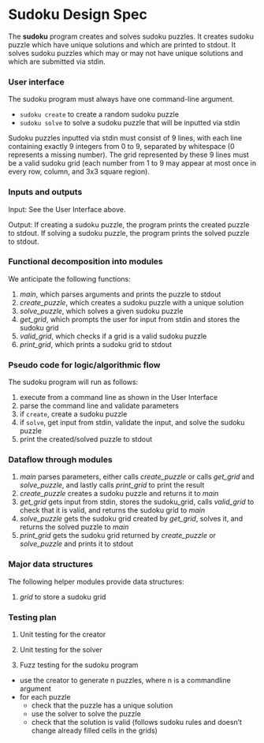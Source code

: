# Sudoku Design Spec

The **sudoku** program creates and solves sudoku puzzles. It creates sudoku puzzle which have unique solutions and which are printed to stdout. It solves sudoku puzzles which may or may not have unique solutions and which are submitted via stdin.

### User interface

The sudoku program must always have one command-line argument.
* `sudoku create` to create a random sudoku puzzle
* `sudoku solve` to solve a sudoku puzzle that will be inputted via stdin

Sudoku puzzles inputted via stdin must consist of 9 lines, with each line containing exactly 9 integers from 0 to 9, separated by whitespace (0 represents a missing number). The grid represented by these 9 lines must be a valid sudoku grid (each number from 1 to 9 may appear at most once in every row, column, and 3x3 square region).

### Inputs and outputs

Input: See the User Interface above.

Output: If creating a sudoku puzzle, the program prints the created puzzle to stdout. If solving a sudoku puzzle, the program prints the solved puzzle to stdout.

### Functional decomposition into modules

We anticipate the following functions:

 1. *main*, which parses arguments and prints the puzzle to stdout
 2. *create_puzzle*, which creates a sudoku puzzle with a unique solution
 3. *solve_puzzle*, which solves a given sudoku puzzle
 4. *get_grid*, which prompts the user for input from stdin and stores the sudoku grid
 5. *valid_grid*, which checks if a grid is a valid sudoku puzzle
 6. *print_grid*, which prints a sudoku grid to stdout

### Pseudo code for logic/algorithmic flow

The sudoku program will run as follows:

1. execute from a command line as shown in the User Interface
2. parse the command line and validate parameters
3. if `create`, create a sudoku puzzle
4. if `solve`, get input from stdin, validate the input, and solve the sudoku puzzle
5. print the created/solved puzzle to stdout

### Dataflow through modules

 1. *main* parses parameters, either calls *create_puzzle* or calls *get_grid* and *solve_puzzle*, and lastly calls *print_grid* to print the result
 2. *create_puzzle* creates a sudoku puzzle and returns it to *main*
 3. *get_grid* gets input from stdin, stores the sudoku_grid, calls *valid_grid* to check that it is valid, and returns the sudoku grid to *main*
 4. *solve_puzzle* gets the sudoku grid created by *get_grid*, solves it, and returns the solved puzzle to *main*
 5. *print_grid* gets the sudoku grid returned by *create_puzzle* or *solve_puzzle* and prints it to stdout

### Major data structures

The following helper modules provide data structures:

 1. *grid* to store a sudoku grid

### Testing plan

1. Unit testing for the creator

2. Unit testing for the solver

3. Fuzz testing for the sudoku program
* use the creator to generate n puzzles, where n is a commandline argument
* for each puzzle
    * check that the puzzle has a unique solution
    * use the solver to solve the puzzle
    * check that the solution is valid (follows sudoku rules and doesn’t change already filled cells in the grids)